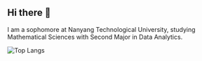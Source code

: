 ## Hi there 👋


I am a sophomore at Nanyang Technological University, studying Mathematical Sciences with Second Major in Data Analytics.

![Top Langs](https://github-readme-stats.vercel.app/api/top-langs/?username=JoenathanHalim&size_weight=0.5&count_weight=0.5&theme=radical)
